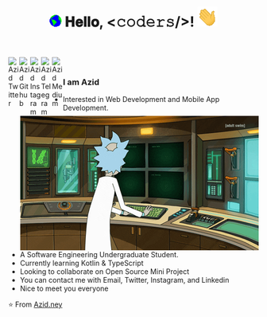 <h1 align="center">
  <img src="GIF/Earth.gif" width="24px">
  𝐇𝐞𝐥𝐥𝐨, &lt;𝚌𝚘𝚍𝚎𝚛𝚜/&gt;!
  <img src="GIF/Hi.gif" width="40px" />
</h1>

<br/>
<br/>


<a href="#">
  <img align="left" alt="Azid Twitter" width="22px" src="https://cdn.jsdelivr.net/npm/simple-icons@v3/icons/twitter.svg" />

<a href="https://github.com/azidney">
  <img align="left" alt="Azid Github" width="22px" src="https://cdn.jsdelivr.net/npm/simple-icons@v3/icons/github.svg" />
</a>
<a href="#">
  <img align="left" alt="Azid Instagram" width="22px" src="https://cdn.jsdelivr.net/npm/simple-icons@v3/icons/instagram.svg" />
</a>

<a href="#">
  <img align="left" alt="Azid Telegram" width="22px" src="https://cdn.jsdelivr.net/npm/simple-icons@v3/icons/telegram.svg" />
</a>
<a href="https://medium.com/@azidney">
  <img align="left" alt="Azid Medium" width="22px" src="https://cdn.jsdelivr.net/npm/simple-icons@v3/icons/medium.svg" />
</a>



<br />
<img align="right" alt="GIF" src="https://github.com/azidney/azidney/blob/main/GIF/rick.gif" />


### I am Azid
- Interested in Web Development and Mobile App Development.
- A Software Engineering Undergraduate Student.
- Currently learning Kotlin & TypeScript
- Looking to collaborate on Open Source Mini Project
- You can contact me with Email, Twitter, Instagram, and Linkedin
- Nice to meet you everyone

⭐️ From [Azid.ney](https://github.com/azidney)

